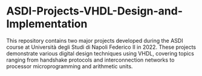 # ASDI-Projects-VHDL-Design-and-Implementation
This repository contains two major projects developed during the ASDI course at Università degli Studi di Napoli Federico II in 2022. These projects demonstrate various digital design techniques using VHDL, covering topics ranging from handshake protocols and interconnection networks to processor microprogramming and arithmetic units.
